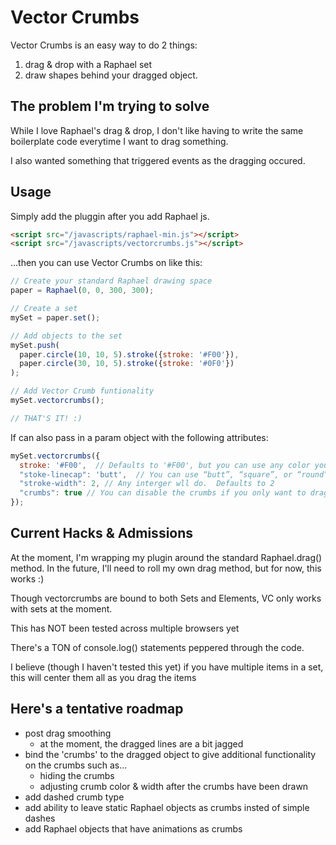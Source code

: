 # Vector Crumbs
Vector Crumbs is an easy way to do 2 things:  
1. drag & drop with a Raphael set  
2. draw shapes behind your dragged object.  

## The problem I'm trying to solve
While I love Raphael's drag & drop, I don't like having to write the same boilerplate code everytime I want to drag something.

I also wanted something that triggered events as the dragging occured.

## Usage  
Simply add the pluggin after you add Raphael js.  
```html
<script src="/javascripts/raphael-min.js"></script>
<script src="/javascripts/vectorcrumbs.js"></script>
```

...then you can use Vector Crumbs on like this:  
```javascript
// Create your standard Raphael drawing space
paper = Raphael(0, 0, 300, 300);

// Create a set
mySet = paper.set();

// Add objects to the set
mySet.push(
  paper.circle(10, 10, 5).stroke({stroke: '#F00'}),
  paper.circle(30, 10, 5).stroke({stroke: '#0F0'})
);

// Add Vector Crumb funtionality
mySet.vectorcrumbs();

// THAT'S IT! :)
```

If can also pass in a param object with the following attributes:
```javascript
mySet.vectorcrumbs({
  stroke: '#F00',  // Defaults to '#F00', but you can use any color you want
  "stoke-linecap": 'butt',  // You can use “butt”, “square”, or “round”
  "stroke-width": 2, // Any interger wll do.  Defaults to 2
  "crumbs": true // You can disable the crumbs if you only want to drag an object.  Defaults to true
});
```

## Current Hacks & Admissions  
At the moment, I'm wrapping my plugin around the standard Raphael.drag() method.  In the future, I'll need to roll my own drag method, but for now, this works :)

Though vectorcrumbs are bound to both Sets and Elements,  VC only works with sets at the moment.

This has NOT been tested across multiple browsers yet

There's a TON of console.log() statements peppered through the code.  

I believe (though I haven't tested this yet) if you have multiple items in a set, this will center them all as you drag the items

## Here's a tentative roadmap ##
* post drag smoothing
    * at the moment, the dragged lines are a bit jagged
* bind the 'crumbs' to the dragged object to give additional functionality on the crumbs such as...
    * hiding the crumbs
    * adjusting crumb color & width after the crumbs have been drawn
* add dashed crumb type
* add ability to leave static Raphael objects as crumbs insted of simple dashes
* add Raphael objects that have animations as crumbs
